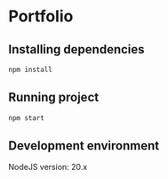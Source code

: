 # Portfolio

## Installing dependencies
```sh
npm install
```

## Running project
```sh
npm start
```

## Development environment
NodeJS version: 20.x
